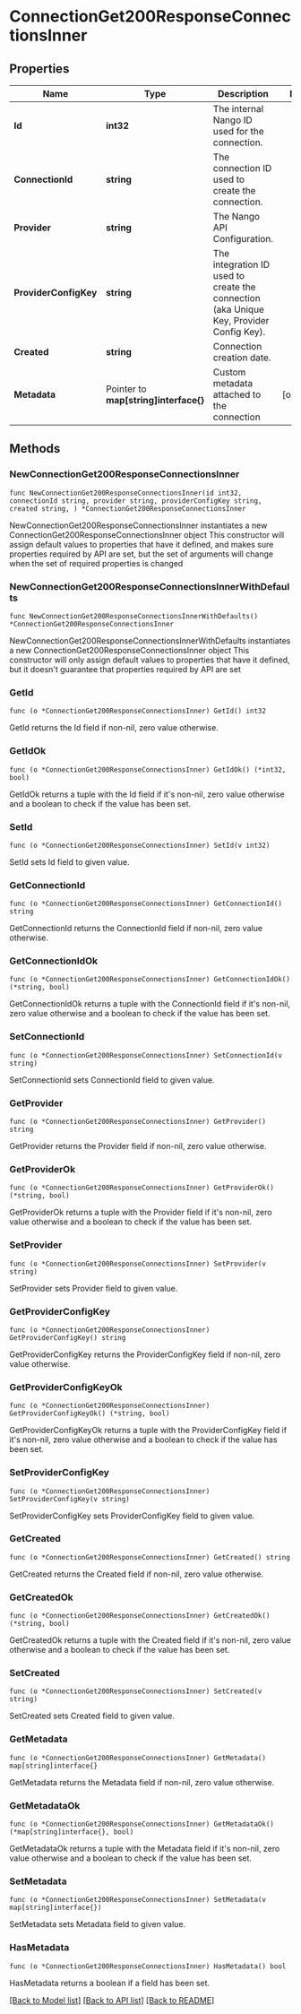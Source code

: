 # ConnectionGet200ResponseConnectionsInner

## Properties

Name | Type | Description | Notes
------------ | ------------- | ------------- | -------------
**Id** | **int32** | The internal Nango ID used for the connection. | 
**ConnectionId** | **string** | The connection ID used to create the connection. | 
**Provider** | **string** | The Nango API Configuration. | 
**ProviderConfigKey** | **string** | The integration ID used to create the connection (aka Unique Key, Provider Config Key). | 
**Created** | **string** | Connection creation date. | 
**Metadata** | Pointer to **map[string]interface{}** | Custom metadata attached to the connection | [optional] 

## Methods

### NewConnectionGet200ResponseConnectionsInner

`func NewConnectionGet200ResponseConnectionsInner(id int32, connectionId string, provider string, providerConfigKey string, created string, ) *ConnectionGet200ResponseConnectionsInner`

NewConnectionGet200ResponseConnectionsInner instantiates a new ConnectionGet200ResponseConnectionsInner object
This constructor will assign default values to properties that have it defined,
and makes sure properties required by API are set, but the set of arguments
will change when the set of required properties is changed

### NewConnectionGet200ResponseConnectionsInnerWithDefaults

`func NewConnectionGet200ResponseConnectionsInnerWithDefaults() *ConnectionGet200ResponseConnectionsInner`

NewConnectionGet200ResponseConnectionsInnerWithDefaults instantiates a new ConnectionGet200ResponseConnectionsInner object
This constructor will only assign default values to properties that have it defined,
but it doesn't guarantee that properties required by API are set

### GetId

`func (o *ConnectionGet200ResponseConnectionsInner) GetId() int32`

GetId returns the Id field if non-nil, zero value otherwise.

### GetIdOk

`func (o *ConnectionGet200ResponseConnectionsInner) GetIdOk() (*int32, bool)`

GetIdOk returns a tuple with the Id field if it's non-nil, zero value otherwise
and a boolean to check if the value has been set.

### SetId

`func (o *ConnectionGet200ResponseConnectionsInner) SetId(v int32)`

SetId sets Id field to given value.


### GetConnectionId

`func (o *ConnectionGet200ResponseConnectionsInner) GetConnectionId() string`

GetConnectionId returns the ConnectionId field if non-nil, zero value otherwise.

### GetConnectionIdOk

`func (o *ConnectionGet200ResponseConnectionsInner) GetConnectionIdOk() (*string, bool)`

GetConnectionIdOk returns a tuple with the ConnectionId field if it's non-nil, zero value otherwise
and a boolean to check if the value has been set.

### SetConnectionId

`func (o *ConnectionGet200ResponseConnectionsInner) SetConnectionId(v string)`

SetConnectionId sets ConnectionId field to given value.


### GetProvider

`func (o *ConnectionGet200ResponseConnectionsInner) GetProvider() string`

GetProvider returns the Provider field if non-nil, zero value otherwise.

### GetProviderOk

`func (o *ConnectionGet200ResponseConnectionsInner) GetProviderOk() (*string, bool)`

GetProviderOk returns a tuple with the Provider field if it's non-nil, zero value otherwise
and a boolean to check if the value has been set.

### SetProvider

`func (o *ConnectionGet200ResponseConnectionsInner) SetProvider(v string)`

SetProvider sets Provider field to given value.


### GetProviderConfigKey

`func (o *ConnectionGet200ResponseConnectionsInner) GetProviderConfigKey() string`

GetProviderConfigKey returns the ProviderConfigKey field if non-nil, zero value otherwise.

### GetProviderConfigKeyOk

`func (o *ConnectionGet200ResponseConnectionsInner) GetProviderConfigKeyOk() (*string, bool)`

GetProviderConfigKeyOk returns a tuple with the ProviderConfigKey field if it's non-nil, zero value otherwise
and a boolean to check if the value has been set.

### SetProviderConfigKey

`func (o *ConnectionGet200ResponseConnectionsInner) SetProviderConfigKey(v string)`

SetProviderConfigKey sets ProviderConfigKey field to given value.


### GetCreated

`func (o *ConnectionGet200ResponseConnectionsInner) GetCreated() string`

GetCreated returns the Created field if non-nil, zero value otherwise.

### GetCreatedOk

`func (o *ConnectionGet200ResponseConnectionsInner) GetCreatedOk() (*string, bool)`

GetCreatedOk returns a tuple with the Created field if it's non-nil, zero value otherwise
and a boolean to check if the value has been set.

### SetCreated

`func (o *ConnectionGet200ResponseConnectionsInner) SetCreated(v string)`

SetCreated sets Created field to given value.


### GetMetadata

`func (o *ConnectionGet200ResponseConnectionsInner) GetMetadata() map[string]interface{}`

GetMetadata returns the Metadata field if non-nil, zero value otherwise.

### GetMetadataOk

`func (o *ConnectionGet200ResponseConnectionsInner) GetMetadataOk() (*map[string]interface{}, bool)`

GetMetadataOk returns a tuple with the Metadata field if it's non-nil, zero value otherwise
and a boolean to check if the value has been set.

### SetMetadata

`func (o *ConnectionGet200ResponseConnectionsInner) SetMetadata(v map[string]interface{})`

SetMetadata sets Metadata field to given value.

### HasMetadata

`func (o *ConnectionGet200ResponseConnectionsInner) HasMetadata() bool`

HasMetadata returns a boolean if a field has been set.


[[Back to Model list]](../README.md#documentation-for-models) [[Back to API list]](../README.md#documentation-for-api-endpoints) [[Back to README]](../README.md)



